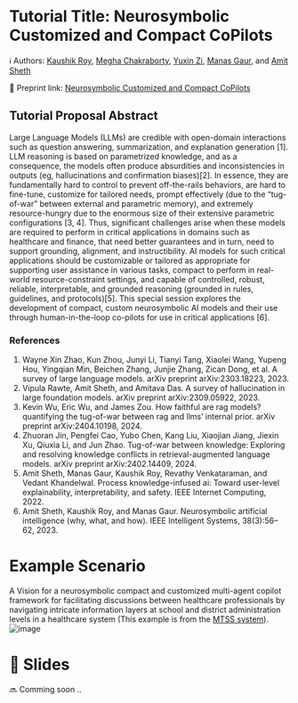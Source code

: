 # Tutorial Title: Neurosymbolic Customized and Compact CoPilots 
ℹ️ Authors: [Kaushik Roy](https://kauroy1994.github.io/home/), [Megha Chakraborty](https://scholar.google.com/citations?hl=en&user=Jqq0mHoAAAAJ), [Yuxin Zi](http://linkedin.com/in/yuxin-zi), [Manas Gaur](https://cs.umbc.edu/manas), and [Amit Sheth](http://aiisc.ai/amit)

📰 Preprint link: [Neurosymbolic Customized and Compact CoPilots](https://scholarcommons.sc.edu/cgi/viewcontent.cgi?article=1628&context=aii_fac_pub)



## Tutorial Proposal Abstract
Large Language Models (LLMs) are credible with open-domain interactions such as question answering, summarization, and explanation generation [1]. LLM reasoning is based on parametrized knowledge, and as a consequence, the models often produce absurdities and inconsistencies in outputs (eg, hallucinations and confirmation biases)[2]. In essence, they are fundamentally hard to control to prevent off-the-rails behaviors, are hard to fine-tune, customize for tailored needs, prompt effectively (due to the “tug-of-war” between external and parametric memory), and extremely resource-hungry due to the enormous size of their extensive parametric configurations [3, 4]. Thus, significant challenges arise when these models are required to perform in critical applications in domains such as healthcare and finance, that need better guarantees and in turn, need to support grounding, alignment, and instructibility. AI models for such critical applications should be customizable or tailored as appropriate for supporting user assistance in various tasks, compact to perform in real-world resource-constraint settings, and capable of controlled, robust, reliable, interpretable, and grounded reasoning (grounded in rules, guidelines, and protocols)[5]. This special session explores the development of compact, custom neurosymbolic AI models and their use through human-in-the-loop co-pilots for use in critical applications [6].

### References
1. Wayne Xin Zhao, Kun Zhou, Junyi Li, Tianyi Tang, Xiaolei Wang, Yupeng Hou, Yingqian Min, Beichen Zhang, Junjie Zhang, Zican Dong, et al. A survey of large language models. arXiv preprint arXiv:2303.18223, 2023.
2. Vipula Rawte, Amit Sheth, and Amitava Das. A survey of hallucination in large foundation models. arXiv preprint arXiv:2309.05922, 2023.
3. Kevin Wu, Eric Wu, and James Zou. How faithful are rag models? quantifying the tug-of-war between rag and llms’ internal prior. arXiv preprint arXiv:2404.10198, 2024.
4. Zhuoran Jin, Pengfei Cao, Yubo Chen, Kang Liu, Xiaojian Jiang, Jiexin Xu, Qiuxia Li, and Jun Zhao. Tug-of-war between knowledge: Exploring and resolving knowledge conflicts in retrieval-augmented language models. arXiv preprint arXiv:2402.14409, 2024.
5. Amit Sheth, Manas Gaur, Kaushik Roy, Revathy Venkataraman, and Vedant Khandelwal. Process knowledge-infused ai: Toward user-level explainability, interpretability, and safety. IEEE Internet Computing, 2022.
6. Amit Sheth, Kaushik Roy, and Manas Gaur. Neurosymbolic artificial intelligence (why, what, and how). IEEE Intelligent Systems, 38(3):56–62, 2023.

# Example Scenario
A Vision for a neurosymbolic compact and customized multi-agent copilot framework for facilitating discussions between healthcare professionals by navigating intricate information layers at school and district administration levels in a healthcare system (This example is from the [MTSS system](https://ed.sc.gov/instruction/early-learning-and-literacy/multi-tiered-system-of-supports-mtss/)).
![image](https://github.com/kauroy1994/ISWC-2024-Tutorial-Neurosymbolic-Customized-and-Compact-CoPilots/assets/57400980/be16fb07-30a8-4035-8480-fd0ff1e14064)


# 📰 Slides
🔜 Comming soon .. 

